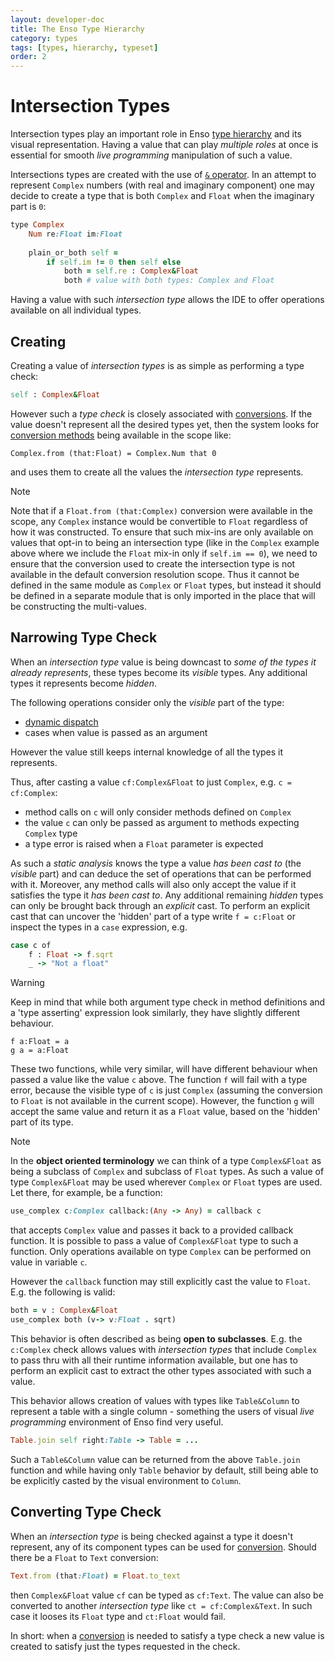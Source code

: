 ```yaml
---
layout: developer-doc
title: The Enso Type Hierarchy
category: types
tags: [types, hierarchy, typeset]
order: 2
---
```


# Intersection Types

Intersection types play an important role in Enso [type hierarchy](./hierarchy.md)
and its visual representation. Having a value that can play _multiple roles_
at once is essential for smooth _live programming_ manipulation of such a value.

Intersections types are created with the use of [`&` operator](./hierarchy.md#typeset-operators).
In an attempt to represent `Complex` numbers (with real and imaginary component)
one may decide to create a type that is both `Complex` and `Float` when the
imaginary part is `0`:
```ruby
type Complex
    Num re:Float im:Float
    
    plain_or_both self = 
        if self.im != 0 then self else
            both = self.re : Complex&Float
            both # value with both types: Complex and Float
```   
Having a value with such _intersection type_ allows the IDE to offer operations
available on all individual types.

## Creating

Creating a value of _intersection types_ is as simple as performing a type check:
```ruby
self : Complex&Float
```
However such a _type check_ is closely associated with [conversions](../syntax/conversions.md).
If the value doesn't represent all the desired types yet, then the system looks 
for [conversion methods](../syntax/conversions.md) being available in the scope like:
```
Complex.from (that:Float) = Complex.Num that 0
```
and uses them to create all the values the _intersection type_ represents.

> [!NOTE]
> Note that if a `Float.from (that:Complex)` conversion were available in the scope, 
> any `Complex` instance would be convertible to `Float` regardless of how it was constructed. 
> To ensure that such mix-ins are only available on values that opt-in to being 
> an intersection type (like in the `Complex` example above where we include 
> the `Float` mix-in only if `self.im == 0`), we need to ensure that the conversion 
> used to create the intersection type is not available in the default 
> conversion resolution scope. Thus it cannot be defined in the same module 
> as `Complex` or `Float` types, but instead it should be defined in a separate 
> module that is only imported in the place that will be constructing the multi-values.

<!--
Just as demonstrated at
https://github.com/enso-org/enso/commit/3d8a0e1b90b20cfdfe5da8d2d3950f644a4b45b8#diff-c6ef852899778b52ce6a11ebf9564d102c273021b212a4848b7678e120776287R23
-->

## Narrowing Type Check

When an _intersection type_ value is being downcast to _some of the types it already represents_,
these types become its _visible_ types. Any additional types it represents become _hidden_.

The following operations consider only the _visible_ part of the type:
- [dynamic dispatch](../types/dynamic-dispatch.md)
- cases when value is passed as an argument

However the value still keeps internal knowledge of all the types it represents.

Thus, after casting a value `cf:Complex&Float` to just `Complex`, e.g. `c = cf:Complex`:
- method calls on `c` will only consider methods defined on `Complex`
- the value `c` can only be passed as argument to methods expecting `Complex` type
- a type error is raised when a `Float` parameter is expected

As such a _static analysis_ knows the type a value _has been cast to_ (the _visible_ part)
and  can deduce the set of operations that can be performed with it. Moreover, any
method calls will also only accept the value if it satisfies the type it 
_has been cast to_. Any additional remaining _hidden_ types
can only be brought back through an _explicit_ cast.
To perform an explicit cast that can uncover the 'hidden' part of a type write
`f = c:Float` or inspect the types in a `case` expression, e.g.
```ruby
case c of
    f : Float -> f.sqrt
    _ -> "Not a float"
```

> [!WARNING]
> Keep in mind that while both argument type check in method definitions and a 
> 'type asserting' expression look similarly, they have slightly different behaviour.
> ```
> f a:Float = a
> g a = a:Float
> ```
> These two functions, while very similar, will have different behaviour when 
> passed a value like the value `c` above. The function `f` will fail with 
> a type error, because the visible type of `c` is just `Complex` (assuming 
> the conversion to `Float` is not available in the current scope). 
> However, the function `g` will accept the same value and return it as 
> a `Float` value, based on the 'hidden' part of its type.

> [!NOTE]
> In the **object oriented terminology** we can think of
> a type `Complex&Float` as being a subclass of `Complex` and subclass of `Float` types.
> As such a value of type `Complex&Float` may be used wherever `Complex` or `Float` types
> are used. Let there, for example, be a function:
> ```ruby
> use_complex c:Complex callback:(Any -> Any) = callback c
> ```
> that accepts `Complex` value and passes it back to a provided callback function.
> It is possible to pass a value of `Complex&Float` type to such a function. Only
> operations available on type `Complex` can be performed on value in variable `c`.
>
> However the `callback` function may still explicitly cast the value to `Float`.
> E.g. the following is valid:
> ```ruby
> both = v : Complex&Float
> use_complex both (v-> v:Float . sqrt)
> ```
> This behavior is often described as being **open to subclasses**. E.g. the `c:Complex` 
> check allows values with _intersection types_ that include `Complex` to pass thru with
> all their runtime information available,
> but one has to perform an explicit cast to extract the other types associated with
> such a value.

This behavior allows creation of values with types like `Table&Column` to represent a table
with a single column - something the users of visual _live programming_ environment of Enso find
very useful.
```ruby
Table.join self right:Table -> Table = ...
```
Such a `Table&Column` value can be returned from the above `Table.join` function and while
having only `Table` behavior by default, still being able to be explicitly casted by the visual environment
to `Column`. 

## Converting Type Check

When an _intersection type_ is being checked against a type it doesn't represent,
any of its component types can be used for [conversion](../syntax/conversions.md).
Should there be a `Float` to `Text` conversion:
```ruby
Text.from (that:Float) = Float.to_text
```
then `Complex&Float` value `cf` can be typed as `cf:Text`. The value can also
be converted to another _intersection type_ like `ct = cf:Complex&Text`. In such case
it looses its `Float` type and `ct:Float` would fail.

In short: when a [conversion](../syntax/conversions.md) is needed to satisfy a type check
a new value is created to satisfy just the types requested in the check.
